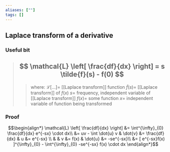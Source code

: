 ```yaml
---
aliases: [""]
tags: []
---
```


## Laplace transform of a derivative

### Useful bit

> ## $$ \mathcal{L} \left[ \frac{df}{dx} \right] = s \tilde{f}(s) - f(0) $$ 
>> where:
>> $\mathcal{L}[...]=$ [[Laplace transform]] function
>> $\tilde{f}(s)=$ [[Laplace transform]] of $f(x)$
>> $s=$ frequency, independent variable of [[Laplace transform]]
>> $f(x)=$ some function
>> $x=$ independent variable of function being transformed

### Proof

$$\begin{align*}
\mathcal{L} \left[ \frac{df}{dx} \right] &=  \int^{\infty}_{0} \frac{df}{dx} e^{-sx} \cdot dx\\
  &= uv - \int \dot{u} v & \dot{v} &= \frac{df}{dx} & u &= e^{-sx} \\
& & v &= f(x) & \dot{u} &= -se^{-sx}\\
&= [ e^{-sx}f(x) ]^{\infty}_{0} - \int^{\infty}_{0} -se^{-sx} f(x) \cdot dx
\end{align*}$$

